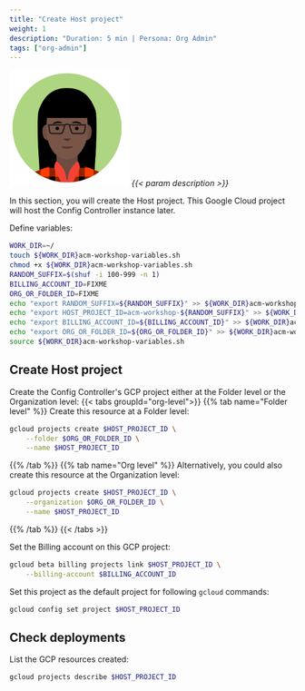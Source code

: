 ```yaml
---
title: "Create Host project"
weight: 1
description: "Duration: 5 min | Persona: Org Admin"
tags: ["org-admin"]
---
```

![Org Admin](/images/org-admin.png)
_{{< param description >}}_

In this section, you will create the Host project. This Google Cloud project will host the Config Controller instance later.

Define variables:
```Bash
WORK_DIR=~/
touch ${WORK_DIR}acm-workshop-variables.sh
chmod +x ${WORK_DIR}acm-workshop-variables.sh
RANDOM_SUFFIX=$(shuf -i 100-999 -n 1)
BILLING_ACCOUNT_ID=FIXME
ORG_OR_FOLDER_ID=FIXME
echo "export RANDOM_SUFFIX=${RANDOM_SUFFIX}" >> ${WORK_DIR}acm-workshop-variables.sh
echo "export HOST_PROJECT_ID=acm-workshop-${RANDOM_SUFFIX}" >> ${WORK_DIR}acm-workshop-variables.sh
echo "export BILLING_ACCOUNT_ID=${BILLING_ACCOUNT_ID}" >> ${WORK_DIR}acm-workshop-variables.sh
echo "export ORG_OR_FOLDER_ID=${ORG_OR_FOLDER_ID}" >> ${WORK_DIR}acm-workshop-variables.sh
source ${WORK_DIR}acm-workshop-variables.sh
```

## Create Host project

Create the Config Controller's GCP project either at the Folder level or the Organization level:
{{< tabs groupId="org-level">}}
{{% tab name="Folder level" %}}
Create this resource at a Folder level:
```Bash
gcloud projects create $HOST_PROJECT_ID \
    --folder $ORG_OR_FOLDER_ID \
    --name $HOST_PROJECT_ID
```
{{% /tab %}}
{{% tab name="Org level" %}}
Alternatively, you could also create this resource at the Organization level:
```Bash
gcloud projects create $HOST_PROJECT_ID \
    --organization $ORG_OR_FOLDER_ID \
    --name $HOST_PROJECT_ID
```
{{% /tab %}}
{{< /tabs >}}

Set the Billing account on this GCP project: 
```Bash
gcloud beta billing projects link $HOST_PROJECT_ID \
    --billing-account $BILLING_ACCOUNT_ID
```

Set this project as the default project for following `gcloud` commands:
```Bash
gcloud config set project $HOST_PROJECT_ID
```

## Check deployments

List the GCP resources created:
```Bash
gcloud projects describe $HOST_PROJECT_ID
```
